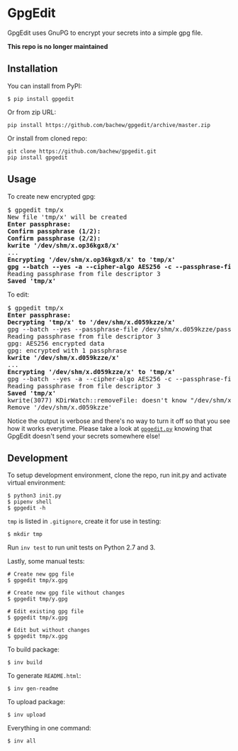 # GpgEdit

GpgEdit uses GnuPG to encrypt your secrets into a simple gpg file.

**This repo is no longer maintained**

## Installation

You can install from PyPI:

```console
$ pip install gpgedit
```

Or from zip URL:

```console
pip install https://github.com/bachew/gpgedit/archive/master.zip
```

Or install from cloned repo:

```consle
git clone https://github.com/bachew/gpgedit.git
pip install gpgedit
```


## Usage

To create new encrypted gpg:

<pre>
$ gpgedit tmp/x
New file 'tmp/x' will be created
<b>Enter passphrase:</b>
<b>Confirm passphrase (1/2):</b>
<b>Confirm passphrase (2/2):</b>
<b>kwrite '/dev/shm/x.op36kgx8/x'</b>
...
<b>Encrypting '/dev/shm/x.op36kgx8/x' to 'tmp/x'
gpg --batch --yes -a --cipher-algo AES256 -c --passphrase-file /dev/shm/x.op36kgx8/passphrase.7zlszwz2 -o tmp/x /dev/shm/x.op36kgx8/x</b>
Reading passphrase from file descriptor 3
<b>Saved 'tmp/x'</b>
</pre>

To edit:

<pre>
$ gpgedit tmp/x
<b>Enter passphrase:</b>
<b>Decrypting 'tmp/x' to '/dev/shm/x.d059kzze/x'</b>
gpg --batch --yes --passphrase-file /dev/shm/x.d059kzze/passphrase.dsl_gwa6 -o /dev/shm/x.d059kzze/x tmp/x
Reading passphrase from file descriptor 3
gpg: AES256 encrypted data
gpg: encrypted with 1 passphrase
<b>kwrite '/dev/shm/x.d059kzze/x'</b>
...
<b>Encrypting '/dev/shm/x.d059kzze/x' to 'tmp/x'</b>
gpg --batch --yes -a --cipher-algo AES256 -c --passphrase-file /dev/shm/x.d059kzze/passphrase.kbp9kerp -o tmp/x /dev/shm/x.d059kzze/x
Reading passphrase from file descriptor 3
<b>Saved 'tmp/x'</b>
kwrite(3077) KDirWatch::removeFile: doesn't know "/dev/shm/x.d059kzze/x"
Remove '/dev/shm/x.d059kzze'
</pre>

Notice the output is verbose and there's no way to turn it off so that you see how it works everytime. Please take a look at <a href="https://github.com/bachew/gpgedit/blob/master/src/gpgedit.py"><code>gpgedit.py</code></a> knowing that GpgEdit doesn't send your secrets somewhere else!


## Development

To setup development environment, clone the repo, run init.py and activate virtual environment:

```console
$ python3 init.py
$ pipenv shell
$ gpgedit -h
```

`tmp` is listed in `.gitignore`, create it for use in testing:

```console
$ mkdir tmp
```

Run `inv test` to run unit tests on Python 2.7 and 3.

Lastly, some manual tests:

```console
# Create new gpg file
$ gpgedit tmp/x.gpg

# Create new gpg file without changes
$ gpgedit tmp/y.gpg

# Edit existing gpg file
$ gpgedit tmp/x.gpg

# Edit but without changes
$ gpgedit tmp/x.gpg
```

To build package:

```console
$ inv build
```

To generate `README.html`:

```console
$ inv gen-readme
```

To upload package:

```console
$ inv upload
```

Everything in one command:

```console
$ inv all
```
